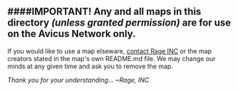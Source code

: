 ####IMPORTANT!
Any and all maps in this directory *(unless granted permission)* are for use on the Avicus Network **only**. 
---
If you would like to use a map elseware, <a href="mailto:mail.raging.build.inc@gmail.com">contact Rage INC</a> or the map creators stated in the map's own README.md file.
We may change our minds at any given time and ask you to remove the map.

*Thank you for your understanding...*
                                     *~Rage, INC*
